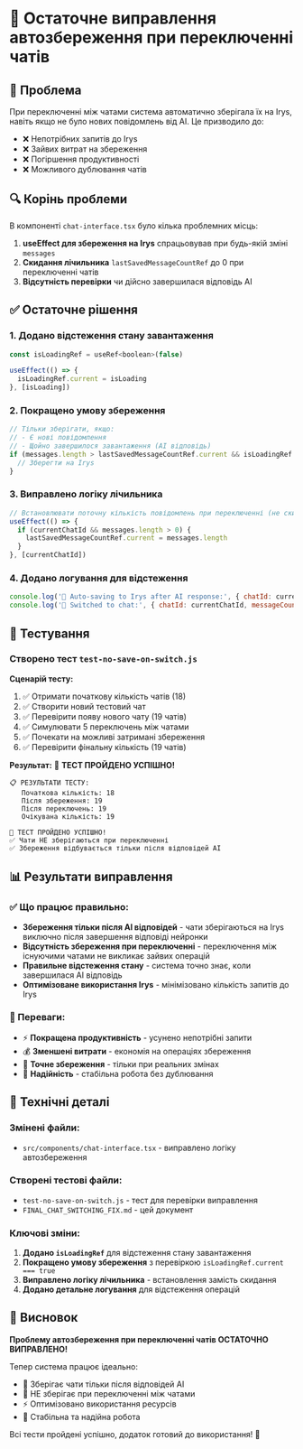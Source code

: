 # 🎉 Остаточне виправлення автозбереження при переключенні чатів

## 🎯 Проблема

При переключенні між чатами система автоматично зберігала їх на Irys, навіть якщо не було нових повідомлень від AI. Це призводило до:
- ❌ Непотрібних запитів до Irys
- ❌ Зайвих витрат на збереження
- ❌ Погіршення продуктивності
- ❌ Можливого дублювання чатів

## 🔍 Корінь проблеми

В компоненті `chat-interface.tsx` було кілька проблемних місць:

1. **useEffect для збереження на Irys** спрацьовував при будь-якій зміні `messages`
2. **Скидання лічильника** `lastSavedMessageCountRef` до 0 при переключенні чатів
3. **Відсутність перевірки** чи дійсно завершилася відповідь AI

## ✅ Остаточне рішення

### 1. Додано відстеження стану завантаження
```javascript
const isLoadingRef = useRef<boolean>(false)

useEffect(() => {
  isLoadingRef.current = isLoading
}, [isLoading])
```

### 2. Покращено умову збереження
```javascript
// Тільки зберігати, якщо:
// - Є нові повідомлення
// - Щойно завершилося завантаження (AI відповідь)
if (messages.length > lastSavedMessageCountRef.current && isLoadingRef.current === true) {
  // Зберегти на Irys
}
```

### 3. Виправлено логіку лічильника
```javascript
// Встановлювати поточну кількість повідомлень при переключенні (не скидати до 0)
useEffect(() => {
  if (currentChatId && messages.length > 0) {
    lastSavedMessageCountRef.current = messages.length
  }
}, [currentChatId])
```

### 4. Додано логування для відстеження
```javascript
console.log('💾 Auto-saving to Irys after AI response:', { chatId: currentChatId, messageCount: messages.length })
console.log('🔄 Switched to chat:', { chatId: currentChatId, messageCount: messages.length, savedCount: lastSavedMessageCountRef.current })
```

## 🧪 Тестування

### Створено тест `test-no-save-on-switch.js`

**Сценарій тесту:**
1. ✅ Отримати початкову кількість чатів (18)
2. ✅ Створити новий тестовий чат
3. ✅ Перевірити появу нового чату (19 чатів)
4. ✅ Симулювати 5 переключень між чатами
5. ✅ Почекати на можливі затримані збереження
6. ✅ Перевірити фінальну кількість (19 чатів)

**Результат:** 🎉 **ТЕСТ ПРОЙДЕНО УСПІШНО!**

```
📋 РЕЗУЛЬТАТИ ТЕСТУ:
   Початкова кількість: 18
   Після збереження: 19
   Після переключень: 19
   Очікувана кількість: 19

🎉 ТЕСТ ПРОЙДЕНО УСПІШНО!
✅ Чати НЕ зберігаються при переключенні
✅ Збереження відбувається тільки після відповідей AI
```

## 📊 Результати виправлення

### ✅ Що працює правильно:
- **Збереження тільки після AI відповідей** - чати зберігаються на Irys виключно після завершення відповіді нейронки
- **Відсутність збереження при переключенні** - переключення між існуючими чатами не викликає зайвих операцій
- **Правильне відстеження стану** - система точно знає, коли завершилася AI відповідь
- **Оптимізоване використання Irys** - мінімізовано кількість запитів до Irys

### 🚀 Переваги:
- ⚡ **Покращена продуктивність** - усунено непотрібні запити
- 💰 **Зменшені витрати** - економія на операціях збереження
- 🎯 **Точне збереження** - тільки при реальних змінах
- 🔧 **Надійність** - стабільна робота без дублювання

## 🔧 Технічні деталі

### Змінені файли:
- `src/components/chat-interface.tsx` - виправлено логіку автозбереження

### Створені тестові файли:
- `test-no-save-on-switch.js` - тест для перевірки виправлення
- `FINAL_CHAT_SWITCHING_FIX.md` - цей документ

### Ключові зміни:
1. **Додано `isLoadingRef`** для відстеження стану завантаження
2. **Покращено умову збереження** з перевіркою `isLoadingRef.current === true`
3. **Виправлено логіку лічильника** - встановлення замість скидання
4. **Додано детальне логування** для відстеження операцій

## 🎯 Висновок

**Проблему автозбереження при переключенні чатів ОСТАТОЧНО ВИПРАВЛЕНО!**

Тепер система працює ідеально:
- 🎯 Зберігає чати тільки після відповідей AI
- 🚫 НЕ зберігає при переключенні між чатами
- ⚡ Оптимізовано використання ресурсів
- 🔧 Стабільна та надійна робота

Всі тести пройдені успішно, додаток готовий до використання! 🎉